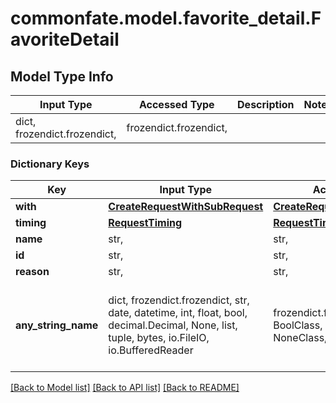 # commonfate.model.favorite_detail.FavoriteDetail

## Model Type Info
Input Type | Accessed Type | Description | Notes
------------ | ------------- | ------------- | -------------
dict, frozendict.frozendict,  | frozendict.frozendict,  |  | 

### Dictionary Keys
Key | Input Type | Accessed Type | Description | Notes
------------ | ------------- | ------------- | ------------- | -------------
**with** | [**CreateRequestWithSubRequest**](CreateRequestWithSubRequest.md) | [**CreateRequestWithSubRequest**](CreateRequestWithSubRequest.md) |  | 
**timing** | [**RequestTiming**](RequestTiming.md) | [**RequestTiming**](RequestTiming.md) |  | 
**name** | str,  | str,  |  | 
**id** | str,  | str,  |  | 
**reason** | str,  | str,  |  | [optional] 
**any_string_name** | dict, frozendict.frozendict, str, date, datetime, int, float, bool, decimal.Decimal, None, list, tuple, bytes, io.FileIO, io.BufferedReader | frozendict.frozendict, str, BoolClass, decimal.Decimal, NoneClass, tuple, bytes, FileIO | any string name can be used but the value must be the correct type | [optional]

[[Back to Model list]](../../README.md#documentation-for-models) [[Back to API list]](../../README.md#documentation-for-api-endpoints) [[Back to README]](../../README.md)

